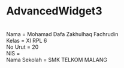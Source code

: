 # AdvancedWidget3


<br>Nama          = Mohamad Dafa Zakhulhaq Fachrudin
<br>Kelas         = XI RPL 6
<br>No Urut       = 20
<br>NIS           = 
<br>Nama Sekolah  = SMK TELKOM MALANG
